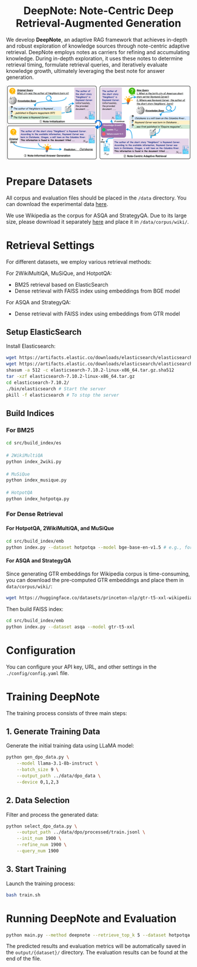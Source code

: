 <h1 align="center">
    DeepNote: Note-Centric Deep Retrieval-Augmented Generation
</h1>


We develop **DeepNote**, an adaptive RAG framework that achieves in-depth
and robust exploration of knowledge sources through note-centric adaptive retrieval. DeepNote employs notes as carriers for refining and accumulating knowledge. During in-depth exploration, it uses these notes to determine retrieval timing, formulate retrieval queries, and iteratively evaluate knowledge growth, ultimately leveraging the best note for answer generation.

![RNote](assets/DeepNote.png)

# Prepare Datasets

All corpus and evaluation files should be placed in the `/data` directory. You can download the experimental data [here](https://drive.google.com/drive/folders/1NeEm-r7l43MQxGS1n7jJ8tPvltgcaPjY?usp=sharing).

We use Wikipedia as the corpus for ASQA and StrategyQA. Due to its large size, please download it separately [here](https://dl.fbaipublicfiles.com/dpr/wikipedia_split/psgs_w100.tsv.gz) and place it in `/data/corpus/wiki/`.

# Retrieval Settings

For different datasets, we employ various retrieval methods:

For 2WikiMultiQA, MuSiQue, and HotpotQA:
- BM25 retrieval based on ElasticSearch
- Dense retrieval with FAISS index using embeddings from BGE model

For ASQA and StrategyQA:
- Dense retrieval with FAISS index using embeddings from GTR model

## Setup ElasticSearch

Install Elasticsearch:
```bash
wget https://artifacts.elastic.co/downloads/elasticsearch/elasticsearch-7.10.2-linux-x86_64.tar.gz
wget https://artifacts.elastic.co/downloads/elasticsearch/elasticsearch-7.10.2-linux-x86_64.tar.gz.sha512
shasum -a 512 -c elasticsearch-7.10.2-linux-x86_64.tar.gz.sha512
tar -xzf elasticsearch-7.10.2-linux-x86_64.tar.gz
cd elasticsearch-7.10.2/
./bin/elasticsearch # Start the server
pkill -f elasticsearch # To stop the server
```

## Build Indices 

### For BM25
```bash
cd src/build_index/es

# 2WikiMultiQA
python index_2wiki.py

# MuSiQue
python index_musique.py

# HotpotQA
python index_hotpotqa.py
```

### For Dense Retrieval

#### For HotpotQA, 2WikiMultiQA, and MuSiQue
```bash
cd src/build_index/emb
python index.py --dataset hotpotqa --model bge-base-en-v1.5 # e.g., for HotpotQA dataset
```

#### For ASQA and StrategyQA
Since generating GTR embeddings for Wikipedia corpus is time-consuming, you can download the pre-computed GTR embeddings and place them in `data/corpus/wiki/`:
```bash
wget https://huggingface.co/datasets/princeton-nlp/gtr-t5-xxl-wikipedia-psgs_w100-index/resolve/main/gtr_wikipedia_index.pkl
```

Then build FAISS index:
```bash
cd src/build_index/emb
python index.py --dataset asqa --model gtr-t5-xxl
```

# Configuration

You can configure your API key, URL, and other settings in the `./config/config.yaml` file.


# Training DeepNote

The training process consists of three main steps:

## 1. Generate Training Data
Generate the initial training data using LLaMA model:
```bash
python gen_dpo_data.py \
    --model llama-3.1-8b-instruct \
    --batch_size 9 \
    --output_path ../data/dpo_data \
    --device 0,1,2,3
```

## 2. Data Selection
Filter and process the generated data:
```bash
python select_dpo_data.py \
    --output_path ../data/dpo/processed/train.jsonl \
    --init_num 1900 \
    --refine_num 1900 \
    --query_num 1900
```

## 3. Start Training
Launch the training process:
```bash
bash train.sh
```


# Running DeepNote and Evaluation

```bash
python main.py --method deepnote --retrieve_top_k 5 --dataset hotpotqa --max_step 3 --max_fail_step 2 --MaxClients 5 --model gpt-4o-mini-2024-07-18 --device cuda:0 
```
The predicted results and evaluation metrics will be automatically saved in the `output/{dataset}/` directory. The evaluation results can be found at the end of the file.
